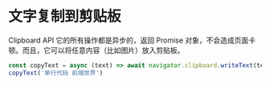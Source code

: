 # 文字复制到剪贴板
Clipboard API 它的所有操作都是异步的，返回 Promise 对象，不会造成页面卡顿。而且，它可以将任意内容（比如图片）放入剪贴板。

```js
const copyText = async (text) => await navigator.clipboard.writeText(text)
copyText('单行代码 前端世界')
```